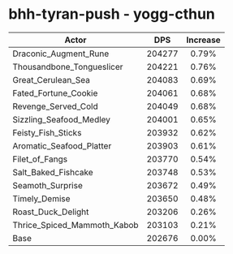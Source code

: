 # bhh-tyran-push - yogg-cthun
| Actor | DPS | Increase |
|---|:---:|:---:|
|Draconic_Augment_Rune|204277|0.79%|
|Thousandbone_Tongueslicer|204221|0.76%|
|Great_Cerulean_Sea|204083|0.69%|
|Fated_Fortune_Cookie|204061|0.68%|
|Revenge_Served_Cold|204049|0.68%|
|Sizzling_Seafood_Medley|204001|0.65%|
|Feisty_Fish_Sticks|203932|0.62%|
|Aromatic_Seafood_Platter|203903|0.61%|
|Filet_of_Fangs|203770|0.54%|
|Salt_Baked_Fishcake|203748|0.53%|
|Seamoth_Surprise|203672|0.49%|
|Timely_Demise|203650|0.48%|
|Roast_Duck_Delight|203206|0.26%|
|Thrice_Spiced_Mammoth_Kabob|203103|0.21%|
|Base|202676|0.00%|
